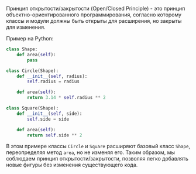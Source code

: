 Принцип открытости/закрытости (Open/Closed Principle) - это принцип объектно-ориентированного программирования, согласно которому классы и модули должны быть открыты для расширения, но закрыты для изменения.

Пример на Python:

```python
class Shape:
    def area(self):
        pass

class Circle(Shape):
    def __init__(self, radius):
        self.radius = radius

    def area(self):
        return 3.14 * self.radius ** 2

class Square(Shape):
    def __init__(self, side):
        self.side = side

    def area(self):
        return self.side ** 2
```

В этом примере классы `Circle` и `Square` расширяют базовый класс `Shape`, переопределяя метод `area`, но не изменяя его. Таким образом, мы соблюдаем принцип открытости/закрытости, позволяя легко добавлять новые фигуры без изменения существующего кода.
